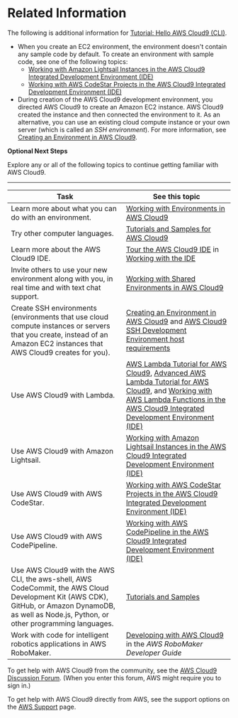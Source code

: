 # Related Information<a name="tutorial-final-info-cli"></a>

The following is additional information for [Tutorial: Hello AWS Cloud9 \(CLI\)](tutorial-basic-cli.md)\.
+ When you create an EC2 environment, the environment doesn't contain any sample code by default\. To create an environment with sample code, see one of the following topics:
  +  [Working with Amazon Lightsail Instances in the AWS Cloud9 Integrated Development Environment \(IDE\)](lightsail-instances.md) 
  +  [Working with AWS CodeStar Projects in the AWS Cloud9 Integrated Development Environment \(IDE\)](codestar-projects.md) 
+ During creation of the AWS Cloud9 development environment, you directed AWS Cloud9 to create an Amazon EC2 instance\. AWS Cloud9 created the instance and then connected the environment to it\. As an alternative, you can use an existing cloud compute instance or your own server \(which is called an *SSH environment*\)\. For more information, see [Creating an Environment in AWS Cloud9](create-environment.md)\.

**Optional Next Steps**

Explore any or all of the following topics to continue getting familiar with AWS Cloud9\.


****  

|  **Task**  |  **See this topic**  | 
| --- | --- | 
| Learn more about what you can do with an environment\. | [Working with Environments in AWS Cloud9](environments.md) | 
| Try other computer languages\. | [Tutorials and Samples for AWS Cloud9](tutorials.md) | 
|  Learn more about the AWS Cloud9 IDE\.  |   [Tour the AWS Cloud9 IDE](tour-ide.md) in [Working with the IDE](ide.md)   | 
|  Invite others to use your new environment along with you, in real time and with text chat support\.  |   [Working with Shared Environments in AWS Cloud9](share-environment.md)   | 
|  Create SSH environments \(environments that use cloud compute instances or servers that you create, instead of an Amazon EC2 instances that AWS Cloud9 creates for you\)\.  |   [Creating an Environment in AWS Cloud9](create-environment.md) and [AWS Cloud9 SSH Development Environment host requirements](ssh-settings.md)   | 
|  Use AWS Cloud9 with Lambda\.  |   [AWS Lambda Tutorial for AWS Cloud9](tutorial-lambda.md), [Advanced AWS Lambda Tutorial for AWS Cloud9](tutorial-lambda-advanced.md), and [Working with AWS Lambda Functions in the AWS Cloud9 Integrated Development Environment \(IDE\)](lambda-functions.md)   | 
|  Use AWS Cloud9 with Amazon Lightsail\.  |   [Working with Amazon Lightsail Instances in the AWS Cloud9 Integrated Development Environment \(IDE\)](lightsail-instances.md)   | 
|  Use AWS Cloud9 with AWS CodeStar\.  |   [Working with AWS CodeStar Projects in the AWS Cloud9 Integrated Development Environment \(IDE\)](codestar-projects.md)   | 
|  Use AWS Cloud9 with AWS CodePipeline\.  |   [Working with AWS CodePipeline in the AWS Cloud9 Integrated Development Environment \(IDE\)](codepipeline-repos.md)   | 
|  Use AWS Cloud9 with the AWS CLI, the aws\-shell, AWS CodeCommit, the AWS Cloud Development Kit \(AWS CDK\), GitHub, or Amazon DynamoDB, as well as Node\.js, Python, or other programming languages\.  |   [Tutorials and Samples](tutorials.md)   | 
|  Work with code for intelligent robotics applications in AWS RoboMaker\.  |   [Developing with AWS Cloud9](https://docs.aws.amazon.com/robomaker/latest/dg/cloud9.html) in the *AWS RoboMaker Developer Guide*   | 

To get help with AWS Cloud9 from the community, see the [AWS Cloud9 Discussion Forum](https://forums.aws.amazon.com/forum.jspa?forumID=268)\. \(When you enter this forum, AWS might require you to sign in\.\)

To get help with AWS Cloud9 directly from AWS, see the support options on the [AWS Support](https://aws.amazon.com/premiumsupport) page\.